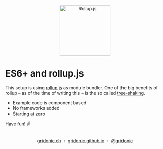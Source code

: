 <p align="center"><img src="https://gridonic.github.io/assets/images/logos/rollupjs.svg" alt="Rollup.js" width="160"></p>

# ES6+ and rollup.js

This setup is using [rollup.js] as module bundler. One of the big benefits of rollup – as of the time of writing this – is the so called [tree-shaking].

- Example code is component based
- No frameworks added
- Starting at zero

Have fun! ✌️

[rollup.js]: http://rollupjs.org/
[tree-shaking]: http://www.google.com/search?q=tree+shaking

##  
<p align="center">
  <a href="https://gridonic.ch">gridonic.ch</a> ・
  <a href="https://gridonic.github.io">gridonic.github.io</a> ・
  <a href="https://twitter.com/gridonic">@gridonic</a>
</p>
